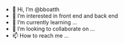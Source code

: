 - 👋 Hi, I’m @bboatth
- 👀 I’m interested in front end and back end
- 🌱 I’m currently learning ...
- 💞️ I’m looking to collaborate on ...
- 📫 How to reach me ...

<!---
bboatth/bboatth is a ✨ special ✨ repository because its `README.md` (this file) appears on your GitHub profile.
You can click the Preview link to take a look at your changes.
--->
